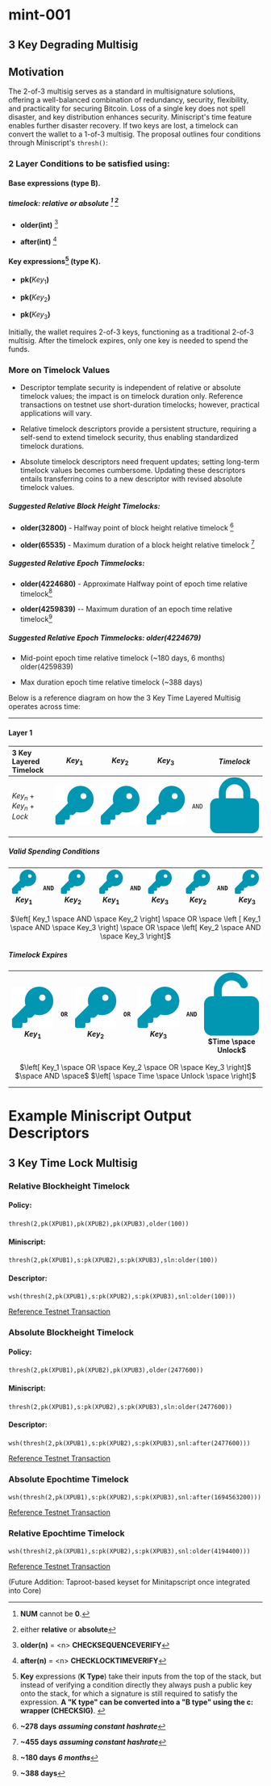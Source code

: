 # mint-001

## 3 Key Degrading Multisig

## Motivation

The 2-of-3 multisig serves as a standard in multisignature solutions, offering a well-balanced combination of redundancy, security, flexibility, and practicality for securing Bitcoin. Loss of a single key does not spell disaster, and key distribution enhances security. Miniscript's time feature enables further disaster recovery. If two keys are lost, a timelock can convert the wallet to a 1-of-3 multisig. The proposal outlines four conditions through Miniscript's `thresh()`:

### 2 Layer Conditions to be satisfied using:

#### Base expressions (type B).

##### timelock: **relative** or **absolute** [^timelock] [^either]

- **older(**int**)** [^older]

- **after(**int**)** [^after]

#### Key expressions[^k_type] (type K).

- **pk(**$Key_1$**)**

- **pk(**$Key_2$**)**

- **pk(**$Key_3$**)**

Initially, the wallet requires 2-of-3 keys, functioning as a traditional 2-of-3 multisig. After the timelock expires, only one key is needed to spend the funds.

### More on Timelock Values

- Descriptor template security is independent of relative or absolute timelock values; the impact is on timelock duration only. Reference transactions on testnet use short-duration timelocks; however, practical applications will vary.

- Relative timelock descriptors provide a persistent structure, requiring a self-send to extend timelock security, thus enabling standardized timelock durations.

- Absolute timelock descriptors need frequent updates; setting long-term timelock values becomes cumbersome. Updating these descriptors entails transferring coins to a new descriptor with revised absolute timelock values.

##### Suggested Relative Block Height Timelocks:

- **older(**32800**)** - Halfway point of block height relative timelock [^278days]

- **older(**65535**)** - Maximum duration of a block height relative timelock [^455days]

##### Suggested Relative Epoch Timmelocks:

- **older(**4224680**)** - Approximate Halfway point of epoch time relative timelock[^180days]

- **older(**4259839**)** -- Maximum duration of an epoch time relative timelock[^388days]

##### Suggested Relative Epoch Timmelocks: older(4224679)

- Mid-point epoch time relative timelock (\~180 days, 6 months) older(4259839)

- Max duration epoch time relative timelock (\~388 days)

Below is a reference diagram on how the 3 Key Time Layered Multisig operates across time:

---
#### Layer 1

| 3 Key Layered Timelock | $Key_1$ | $Key_2$ | $Key_3$ |  | $Timelock$ |
|:-------------|:-------------:|:---------------:|:-------------:|:-:|:-:|
|$Key_n$ + $Key_n$ + $Lock$ | ![assets/key.png](https://raw.githubusercontent.com/bitcoincore-dev/miniscript-templates/main/assets/key.png) | ![assets/key.png](https://raw.githubusercontent.com/bitcoincore-dev/miniscript-templates/main/assets/key.png) | ![assets/key.png](https://raw.githubusercontent.com/bitcoincore-dev/miniscript-templates/main/assets/key.png) | `AND` | ![assets/key.png](https://raw.githubusercontent.com/bitcoincore-dev/miniscript-templates/main/assets/lock.png) |

##### Valid Spending Conditions

<!-- PLUS means concatenate -->

|![](https://raw.githubusercontent.com/bitcoincore-dev/miniscript-templates/main/assets/key.png) $Key_1$| `AND` |![](https://raw.githubusercontent.com/bitcoincore-dev/miniscript-templates/main/assets/key.png) $Key_2$ || ![](https://raw.githubusercontent.com/bitcoincore-dev/miniscript-templates/main/assets/key.png) $Key_1$ | `AND` |![](https://raw.githubusercontent.com/bitcoincore-dev/miniscript-templates/main/assets/key.png) $Key_3$| | ![](https://raw.githubusercontent.com/bitcoincore-dev/miniscript-templates/main/assets/key.png) $Key_2$| `AND` | ![](https://raw.githubusercontent.com/bitcoincore-dev/miniscript-templates/main/assets/key.png) $Key_3$ |
|:--:|:--:|:--:|:--:|:--:|:--:|:--:|:--:|:--:|:--:|:--:|

<center>

$\left[ Key_1 \space AND \space Key_2 \right] \space OR \space \left [ Key_1 \space AND \space Key_3 \right] \space OR \space \left[ Key_2 \space AND \space Key_3 \right]$

</center>

##### Timelock Expires

|![](https://raw.githubusercontent.com/bitcoincore-dev/miniscript-templates/main/assets/key.png) $Key_1$ | `OR` |![](https://raw.githubusercontent.com/bitcoincore-dev/miniscript-templates/main/assets/key.png) $Key_2$ | `OR` |![](https://raw.githubusercontent.com/bitcoincore-dev/miniscript-templates/main/assets/key.png) $Key_3$ | `AND` |![](https://raw.githubusercontent.com/bitcoincore-dev/miniscript-templates/main/assets/unlock.png) $Time \space Unlock$ |
|:--:|:--:|:--:|:--:|:--:|:--:|:--:|

<center>

$\left[ Key_1 \space OR \space Key_2 \space OR \space Key_3 \right]$ $\space AND \space$ $\left[ \space Time \space Unlock \space \right]$

</center>

---
# Example Miniscript Output Descriptors

## 3 Key Time Lock Multisig

### Relative Blockheight Timelock

#### Policy:

<code>thresh(2,pk(XPUB1),pk(XPUB2),pk(XPUB3),older(100))</code>

#### Miniscript:

<code>thresh(2,pk(XPUB1),s:pk(XPUB2),s:pk(XPUB3),sln:older(100))</code>

#### Descriptor:

<code>wsh(thresh(2,pk(XPUB1),s:pk(XPUB2),s:pk(XPUB3),snl:older(100)))</code>

[Reference Testnet
Transaction](https://mempool.space/testnet/tx/13a204ec065f76878ee1f59f79b3eb2cea2b3fda4d8938e6cfa6a8394d090769)

### Absolute Blockheight Timelock

#### Policy:

<code>thresh(2,pk(XPUB1),pk(XPUB2),pk(XPUB3),older(2477600))</code>

#### Miniscript:

<code>thresh(2,pk(XPUB1),s:pk(XPUB2),s:pk(XPUB3),sln:older(2477600))</code>

#### Descriptor:

<code>wsh(thresh(2,pk(XPUB1),s:pk(XPUB2),s:pk(XPUB3),snl:after(2477600)))</code>

[Reference Testnet
Transaction](https://mempool.space/testnet/tx/df8a6946816a839f4de9d511ad902d740cc45ddddca3296de8fc11d1fd0c26f4)

### Absolute Epochtime Timelock

<code>wsh(thresh(2,pk(XPUB1),s:pk(XPUB2),s:pk(XPUB3),snl:after(1694563200)))</code>

[Reference Testnet
Transaction](https://mempool.space/testnet/tx/c0b80a8103e6af92a9bf8e7fb1faa8d073dae929138a2c6d747404cb46e6d690)

### Relative Epochtime Timelock

<code>wsh(thresh(2,pk(XPUB1),s:pk(XPUB2),s:pk(XPUB3),snl:older(4194400)))</code>

[Reference Testnet
Transaction](https://mempool.space/testnet/tx/1a9ba5a5a37a0df72dfbc28f57de89ce35bda1819afa73712bc29caa32164687)

(Future Addition: Taproot-based keyset for Minitapscript once integrated
into Core)

[^278days]: **~278 days** ***assuming constant hashrate***

[^455days]: **~455 days** ***assuming constant hashrate***

[^180days]: **~180 days** ***6 months***

[^388days]: **~388 days**

[^pk_key1]: **`pk(key1) = c:pk_k(key1)`** --> **`<key1> CHECKSIG`**

[^pk_key2]: **`pk(key2) = c:pk_k(key2)`** --> **`<key2> CHECKSIG`**

[^pk_key3]: **`pk(key3) = c:pk_k(key3)`** --> **`<key3> CHECKSIG`**

[^pk_key4]: **`pk(key4) = c:pk_k(key4)`** --> **`<key4> CHECKSIG`**

[^pk_key5]: **`pk(key5) = c:pk_k(key5)`** --> **`<key5> CHECKSIG`**

[^abs_timelock]: **after(**int**)**, **older(**int**)**: Require that the **nLockTime** or **nSequence** value is at least (**int**).

[^rel_timelock]: **after(**int**)**, **older(**int**)**: Require that the **nLockTime** or **nSequence** value is at least (**int**).

[^timelock]: **NUM** cannot be **0**.

[^older]: **older(**n**)** = \<n\> **CHECKSEQUENCEVERIFY**

[^after]: **after(**n**)** = \<n\> **CHECKLOCKTIMEVERIFY**

[^either]: either **relative**[^rel_timelock] or **absolute**[^abs_timelock]

[^and]: **LOGICAL AND (&&)** [more](https://en.cppreference.com/w/cpp/language/operator_logical)

[^or]: **LOGICAL OR (||)** [more](https://en.cppreference.com/w/cpp/language/operator_logical)

[^k_type]: **Key** expressions (**K Type**) take their inputs from the top of the stack, but instead of verifying a condition directly they always push a public key onto the stack, for which a signature is still required to satisfy the expression. **A "K type" can be converted into a "B type" using the c: wrapper (CHECKSIG)**. <!-- P. Wuille -->

[lock]: ./assets/lock.png "lock"

[key]: ./assets/key.png "key"
